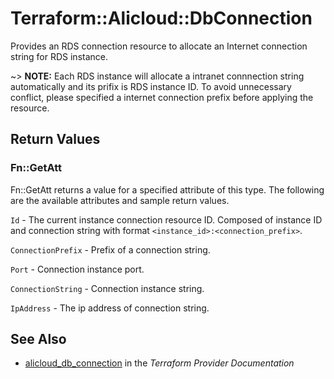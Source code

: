 # Terraform::Alicloud::DbConnection

Provides an RDS connection resource to allocate an Internet connection string for RDS instance.

~> **NOTE:** Each RDS instance will allocate a intranet connnection string automatically and its prifix is RDS instance ID.
 To avoid unnecessary conflict, please specified a internet connection prefix before applying the resource.

## Return Values

### Fn::GetAtt

Fn::GetAtt returns a value for a specified attribute of this type. The following are the available attributes and sample return values.

`Id` - The current instance connection resource ID. Composed of instance ID and connection string with format `<instance_id>:<connection_prefix>`.

`ConnectionPrefix` - Prefix of a connection string.

`Port` - Connection instance port.

`ConnectionString` - Connection instance string.

`IpAddress` - The ip address of connection string.

## See Also

* [alicloud_db_connection](https://www.terraform.io/docs/providers/alicloud/r/db_connection.html) in the _Terraform Provider Documentation_